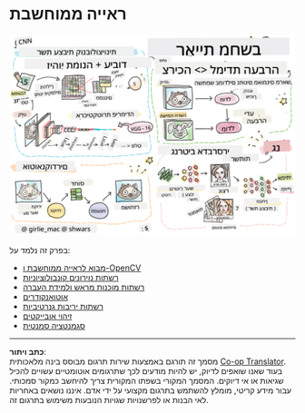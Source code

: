 <!--
CO_OP_TRANSLATOR_METADATA:
{
  "original_hash": "58a52f000089c1d8906a4daa4ab1169b",
  "translation_date": "2025-08-28T19:23:32+00:00",
  "source_file": "lessons/4-ComputerVision/README.md",
  "language_code": "he"
}
-->
# ראייה ממוחשבת

![סיכום תוכן ראייה ממוחשבת באיור](../../../../translated_images/ai-computervision.6506ebebac3fbf76cdb78989d7d3dfea87e88285c0feaade53aa7804a22b248f.he.png)

בפרק זה נלמד על:

* [מבוא לראייה ממוחשבת ו-OpenCV](06-IntroCV/README.md)
* [רשתות נוירונים קונבולוציוניות](07-ConvNets/README.md)
* [רשתות מוכנות מראש ולמידת העברה](08-TransferLearning/README.md) 
* [אוטואנקודרים](09-Autoencoders/README.md)
* [רשתות יריבות גנרטיביות](10-GANs/README.md)
* [זיהוי אובייקטים](11-ObjectDetection/README.md)
* [סגמנטציה סמנטית](12-Segmentation/README.md)

---

**כתב ויתור**:  
מסמך זה תורגם באמצעות שירות תרגום מבוסס בינה מלאכותית [Co-op Translator](https://github.com/Azure/co-op-translator). בעוד שאנו שואפים לדיוק, יש להיות מודעים לכך שתרגומים אוטומטיים עשויים להכיל שגיאות או אי דיוקים. המסמך המקורי בשפתו המקורית צריך להיחשב כמקור סמכותי. עבור מידע קריטי, מומלץ להשתמש בתרגום מקצועי על ידי אדם. איננו נושאים באחריות לאי הבנות או לפרשנויות שגויות הנובעות משימוש בתרגום זה.